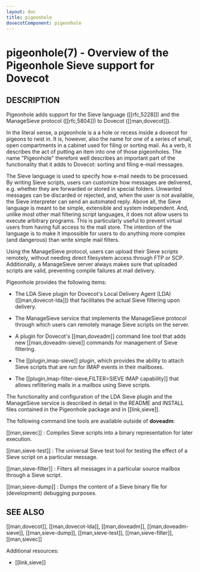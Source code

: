 ```yaml
---
layout: doc
title: pigeonhole
dovecotComponent: pigeonhole
---
```


# pigeonhole(7) - Overview of the Pigeonhole Sieve support for Dovecot

## DESCRIPTION

Pigeonhole adds support for the Sieve language ([[rfc,5228]]) and the
ManageSieve protocol ([[rfc,5804]]) to Dovecot ([[man,dovecot]]).

In the literal sense, a pigeonhole is a a hole or recess inside a dovecot for
pigeons to nest in. It is, however, also the name for one of a series of
small, open compartments in a cabinet used for filing or sorting mail.
As a verb, it describes the act of putting an item into one of those
pigeonholes. The name "Pigeonhole" therefore well describes an important
part of the functionality that it adds to Dovecot: sorting and filing
e-mail messages.

The Sieve language is used to specify how e-mail needs to be processed.
By writing Sieve scripts, users can customize how messages are
delivered, e.g. whether they are forwarded or stored in special folders.
Unwanted messages can be discarded or rejected, and, when the user is
not available, the Sieve interpreter can send an automated reply. Above
all, the Sieve language is meant to be simple, extensible and system
independent. And, unlike most other mail filtering script languages, it
does not allow users to execute arbitrary programs. This is particularly
useful to prevent virtual users from having full access to the mail
store. The intention of the language is to make it impossible for users
to do anything more complex (and dangerous) than write simple mail
filters.

Using the ManageSieve protocol, users can upload their Sieve scripts
remotely, without needing direct filesystem access through FTP or SCP.
Additionally, a ManageSieve server always makes sure that uploaded
scripts are valid, preventing compile failures at mail delivery.

Pigeonhole provides the following items:

- The LDA Sieve plugin for Dovecot's Local Delivery Agent (LDA)
  ([[man,dovecot-lda]]) that facilitates the actual Sieve filtering
  upon delivery.

- The ManageSieve service that implements the ManageSieve protocol
  through which users can remotely manage Sieve scripts on the server.

- A plugin for Dovecot's [[man,doveadm]] command line tool that adds
  new [[man,doveadm-sieve]] commands for management of Sieve
  filtering.

- The [[plugin,imap-sieve]] plugin, which provides the ability to attach Sieve
  scripts that are run for IMAP events in their mailboxes.

- The [[plugin,imap-filter-sieve,FILTER=SIEVE IMAP capability]] that
  allows refiltering mails in a mailbox using Sieve scripts.

The functionality and configuration of the LDA Sieve plugin and the
ManageSieve service is described in detail in the README and INSTALL
files contained in the Pigeonhole package and in [[link,sieve]].

The following command line tools are available outside of **doveadm**:

[[man,sievec]]
:   Compiles Sieve scripts into a binary representation for later execution.

[[man,sieve-test]]
:   The universal Sieve test tool for testing the effect of a Sieve
    script on a particular message.

[[man,sieve-filter]]
:   Filters all messages in a particular source mailbox through a Sieve
    script.

[[man,sieve-dump]]
:   Dumps the content of a Sieve binary file for (development) debugging
    purposes.

<!-- @include: reporting-bugs.inc -->

## SEE ALSO

[[man,dovecot]], [[man,dovecot-lda]], [[man,doveadm]],
[[man,doveadm-sieve]], [[man,sieve-dump]], [[man,sieve-test]],
[[man,sieve-filter]], [[man,sievec]]

Additional resources:

- [[link,sieve]]

